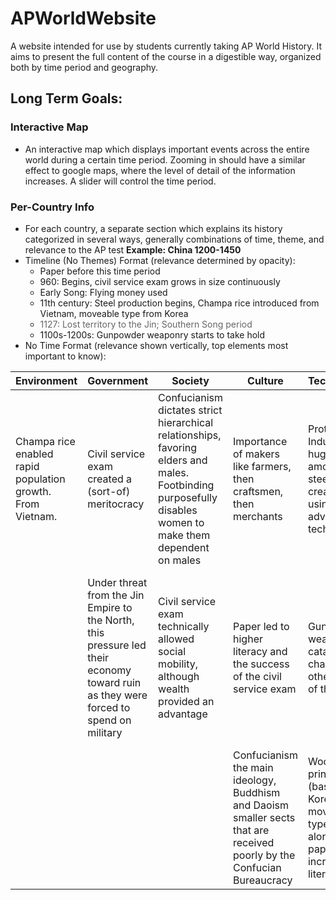 # APWorldWebsite
A website intended for use by students currently taking AP World History. It aims to present the full content of the course in a digestible way, organized both by time period and geography.

## Long Term Goals:

### Interactive Map
- An interactive map which displays important events across the entire world during a certain time period. Zooming in should have a similar effect to google maps, where the level of detail of the information increases. A slider will control the time period.
### Per-Country Info
- For each country, a separate section which explains its history categorized in several ways, generally combinations of time, theme, and relevance to the AP test
**Example: China 1200-1450**
- Timeline (No Themes) Format (relevance determined by opacity):
  - Paper before this time period
  - 960: Begins, civil service exam grows in size continuously
  - Early Song: Flying money used
  - 11th century: Steel production begins, Champa rice introduced from Vietnam, moveable type from Korea
  - <span style="color: #666666;">1127: Lost territory to the Jin; Southern Song period</span>
  - 1100s-1200s: Gunpowder weaponry starts to take hold
- No Time Format (relevance shown vertically, top elements most important to know):
<table class="tg"><thead>
  <tr>
    <th class="tg-0pky">Environment</th>
    <th class="tg-0pky">Government</th>
    <th class="tg-0pky">Society</th>
    <th class="tg-0pky">Culture</th>
    <th class="tg-0pky">Technology</th>
    <th class="tg-0pky">Economy</th>
  </tr></thead>
<tbody>
  <tr>
    <td class="tg-0pky">Champa rice enabled rapid population growth. From Vietnam.</td>
    <td class="tg-0pky">Civil service exam created a (sort-of) meritocracy</td>
    <td class="tg-0pky">Confucianism dictates strict hierarchical relationships, favoring elders and males. Footbinding purposefully disables women to make them dependent on males</td>
    <td class="tg-0pky">Importance of makers like farmers, then craftsmen, then merchants</td>
    <td class="tg-0pky">Proto-Industrial, huge amount of steel created using advanced techniques</td>
    <td class="tg-0pky">Exported highly valuable goods such as porcelain and silk. Most-wanted products in many places</td>
  </tr>
  <tr>
    <td class="tg-0pky"></td>
    <td class="tg-0pky">Under threat from the Jin Empire to the North, this pressure led their economy toward ruin as they were forced to spend on military</td>
    <td class="tg-0pky">Civil service exam technically allowed social mobility, although wealth provided an advantage</td>
    <td class="tg-0pky">Paper led to higher literacy and the success of the civil service exam</td>
    <td class="tg-0pky">Gunpowder weaponry, catalyst for changes in other parts of the world</td>
    <td class="tg-0pky">Somewhat open to trade, generally less interested in other nation's goods because theirs were higher quality</td>
  </tr>
  <tr>
    <td class="tg-0pky"></td>
    <td class="tg-0pky"></td>
    <td class="tg-0pky"></td>
    <td class="tg-0pky">Confucianism the main ideology, Buddhism and Daoism smaller sects that are received <br>poorly by the Confucian Bureaucracy</td>
    <td class="tg-0pky">Woodblock printing (based on Korean moveable type) alongside paper increased literacy</td>
    <td class="tg-0pky">Flying money, beginning of transition away from barter economy</td>
  </tr>
</tbody></table>